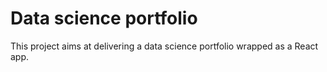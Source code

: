 # Data science portfolio

This project aims at delivering a data science portfolio wrapped as a React app.
